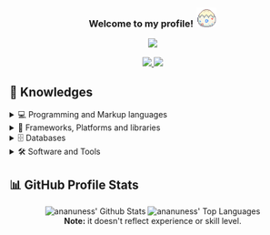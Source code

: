 <h3 align="center">
  Welcome to my profile!
  <img style="margin-left: 2px; margin-top: 5px" alt="togepi" src="./assets/togepi.gif" width="35" height="35" />
</h3>

<p style="position: relative; z-index: 1;"  align="center">
  <img src="https://readme-typing-svg.herokuapp.com?font=Fira+Code&size=22&duration=4000&color=A471CF&lines=Junior+Fullstack+Web+Developer;Willing+to+learn+new+things!;Currently+focusing+on+frontend" />
</p>

<p style="position: relative; z-index: 1;"  align="center">
  <a href="mailto:beatriznunez601@gmail.com">
    <img src="https://img.shields.io/badge/GMAIL-e81744?&style=for-the-badge&logo=gmail&logoColor=white" />
  </a>
  <a href="https://www.linkedin.com/in/ana-beatriz-nunes/" target="_blank">
    <img src="https://img.shields.io/badge/linkedin-%230077B5.svg?&style=for-the-badge&logo=linkedin&logoColor=white" />
  </a>
</p>

## &#129504; Knowledges

<details> 
  <summary>&#128187; Programming and Markup languages</summary>
  <img alt="Javascript" src="https://img.shields.io/badge/-Javascript-ffcd00?style=flat-square&logo=javascript&logoColor=black">
  <img alt="HTML5" src="https://img.shields.io/badge/-HTML5-ff5324?style=flat-square&logo=html5&logoColor=white">
  <img alt="CSS3" src="https://img.shields.io/badge/-CSS3-0766f5?style=flat-square&logo=css3&logoColor=white">
  <img alt="Markdown" src="https://img.shields.io/badge/-Markdown-000000?style=flat-square&logo=markdown&logoColor=white">
  <img alt="Java" src="https://img.shields.io/badge/-Java-d9170d?style=flat-square&logo=java&logoColor=white">
    <br/>
</details>

<details> 
  <summary>&#129520; Frameworks, Platforms and libraries</summary>
  <img alt="React" src="https://img.shields.io/badge/-React-00aff0?style=flat-square&logo=react&logoColor=white">
  <img alt="Bootstrap" src="https://img.shields.io/badge/-Bootstrap-7930d9?style=flat-square&logo=bootstrap&logoColor=white">
  <img alt="Reactstrap" src="https://img.shields.io/badge/-Reactstrap-5f5dd9?style=flat-square&logo=bootstrap&logoColor=white">
  <img alt="Material UI" src="https://img.shields.io/badge/-Material%20UI-0055ff?style=flat-square&logo=mui&logoColor=white">
  <img alt="Styled Components" src="https://img.shields.io/badge/-Styled%20Components-e667b0?style=flat-square&logo=styled-components&logoColor=white">
  <img alt="React Router" src="https://img.shields.io/badge/-React%20Router-fa2a2a?style=flat-square&logo=react-router&logoColor=white">
  <img alt="Node.js" src="https://img.shields.io/badge/-Node.js-3a9e48?style=flat-square&logo=node.js&logoColor=white">
  <img alt="Express.js" src="https://img.shields.io/badge/-Express.js-787878?style=flat-square&logo=express&logoColor=white">
  <img alt="Spring" src="https://img.shields.io/badge/-Spring-51c97f?style=flat-square&logo=spring&logoColor=white">
</details>

<details> 
  <summary>&#128452; Databases</summary>
  <img alt="PostgreSQL" src="https://img.shields.io/badge/-PostgreSQL-4765c4?style=flat-square&logo=postgresql&logoColor=white">
  <img alt="MySQL" src="https://img.shields.io/badge/-MySQL-e08e14?style=flat-square&logo=mysql&logoColor=white">
</details>

<details> 
  <summary>&#128736; Software and Tools</summary>
  <img alt="Visual Studio Code" src="https://img.shields.io/badge/-VS%20Code-057aff?style=flat-square&logo=visualstudiocode&logoColor=white">
  <img alt="Eclipse" src="https://img.shields.io/badge/-Eclipse-231e73?style=flat-square&logo=eclipse&logoColor=white">
  <img alt="Git" src="https://img.shields.io/badge/-Git-fc5c38?style=flat-square&logo=git&logoColor=white">
  <img alt="Stack Overflow" src="https://img.shields.io/badge/-Stack%20Overflow-f7831e?style=flat-square&logo=stack-overflow&logoColor=white">
  <img alt="Insomnia" src="https://img.shields.io/badge/-Insomnia-693bdb?style=flat-square&logo=insomnia&logoColor=white">
  <img alt="Postman" src="https://img.shields.io/badge/-Postman-fa732a?style=flat-square&logo=postman&logoColor=white">
  <img alt="Elasticsearch" src="https://img.shields.io/badge/-Elasticsearch-15bd7c?style=flat-square&logo=elasticsearch&logoColor=white">
  <img alt="Jira" src="https://img.shields.io/badge/-Jira-0e17c2?style=flat-square&logo=jira&logoColor=white">
  <img alt="Trello" src="https://img.shields.io/badge/-Trello-0559C9?style=flat-square&logo=trello&logoColor=white">
</details>

## &#128202; GitHub Profile Stats

<p align="center">
  <img alt="ananuness' Github Stats" src="https://denvercoder1-github-readme-stats.vercel.app/api/?username=ananuness&show_icons=true&count_private=true&theme=react&hide_border=true&hide_title=true&bg_color=1F222E&title_color=F85D7F&icon_color=9d5dd9" height="192px"/>
  <img alt="ananuness' Top Languages" src="https://github-readme-stats.vercel.app/api/top-langs/?username=ananuness&langs_count=8&layout=compact&theme=react&hide_border=true&bg_color=1F222E&title_color=F85D7F&icon_color=9d5dd9&hide=Jupyter%20Notebook" height="192px"/>
  <br />
  <b>Note:</b> it doesn't reflect experience or skill level.
  <br />
</p>